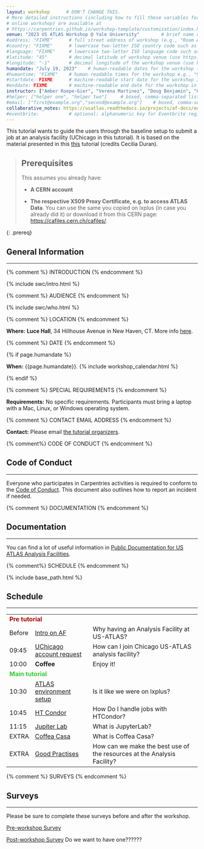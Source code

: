 ```yaml
---
layout: workshop      # DON'T CHANGE THIS.
# More detailed instructions (including how to fill these variables for an
# online workshop) are available at
# https://carpentries.github.io/workshop-template/customization/index.html
venue: "2023 US ATLAS Workshop @ Yale University"        # brief name of the institution that hosts the workshop without address (e.g., "Euphoric State University")
#address: "FIXME"      # full street address of workshop (e.g., "Room A, 123 Forth Street, Blimingen, Euphoria"), videoconferencing URL, or 'online'
#country: "FIXME"      # lowercase two-letter ISO country code such as "fr" (see https://en.wikipedia.org/wiki/ISO_3166-1#Current_codes) for the institution that hosts the workshop
#language: "FIXME"     # lowercase two-letter ISO language code such as "fr" (see https://en.wikipedia.org/wiki/List_of_ISO_639-1_codes) for the workshop
#latitude: "45"        # decimal latitude of workshop venue (use https://www.latlong.net/)
#longitude: "-1"       # decimal longitude of the workshop venue (use https://www.latlong.net)
humandate: "July 19, 2023"    # human-readable dates for the workshop (e.g., "Feb 17-18, 2020")
#humantime: "FIXME"    # human-readable times for the workshop e.g., "9:00 am - 4:30 pm CEST (7:00 am - 2:30 pm UTC)"
#startdate: FIXME      # machine-readable start date for the workshop in YYYY-MM-DD format like 2015-01-01
#enddate: FIXME        # machine-readable end date for the workshop in YYYY-MM-DD format like 2015-01-02
instructor: ["Amber Roepe-Gier", "Verena Martinez", "Doug Benjamin", "Cristiano Alpigiani"] # boxed, comma-separated list of instructors' names as strings, like ["Kay McNulty", "Betty Jennings", "Betty Snyder"]
#helper: ["helper one", "helper two"]     # boxed, comma-separated list of helpers' names, like ["Marlyn Wescoff", "Fran Bilas", "Ruth Lichterman"]
#email: ["first@example.org","second@example.org"]    # boxed, comma-separated list of contact email addresses for the host, lead instructor, or whoever else is handling questions, like ["marlyn.wescoff@example.org", "fran.bilas@example.org", "ruth.lichterman@example.org"]
collaborative_notes: https://usatlas.readthedocs.io/projects/af-docs/en/latest/ # optional: URL for the workshop collaborative notes, e.g. an Etherpad or Google Docs document (e.g., https://pad.carpentries.org/2015-01-01-euphoria)
#eventbrite:           # optional: alphanumeric key for Eventbrite registration, e.g., "1234567890AB" (if Eventbrite is being used)
---
```


<div class="alert alert-success">
  This tutorial wants to guide the users through the baseline setup to submit a job at an analysis facility (UChicago in this tutorial). It is based on the material presented in this <a href="https://cecilia-duran.github.io/2022-04_gh_usatlas_af_qst/index.html">this</a> tutorial (credits Cecilia Duran).
</div>

> ## Prerequisites
>
>
> This assumes you already have:
>
> - <strong>A CERN account</strong>
>
> - <strong>The respective X509 Proxy Certificate, e.g. to access ATLAS Data</strong>. You can use the same you copied on lxplus (in case you already did it) or download it from this CERN page: <a href="https://cafiles.cern.ch/cafiles/">https://cafiles.cern.ch/cafiles/</a>.
>
>
{: .prereq}


<h2 id="general">General Information</h2>

<hr/>

{% comment %} INTRODUCTION {% endcomment %}

{% include swc/intro.html %}

{% comment %} AUDIENCE {% endcomment %}

{% include swc/who.html %}

{% comment %} LOCATION {% endcomment %}

<p id="where">
  <strong>Where:</strong>
  <strong>Luce Hall</strong>, 34 Hillhouse Avenue in New Haven, CT. More info <a href="https://conferencesandevents.yale.edu/about-us/venues/luce-hall">here</a>.
</p>

{% comment %} DATE {% endcomment %}

{% if page.humandate %}
<p id="when">
  <strong>When:</strong>
  {{page.humandate}}.
  {% include workshop_calendar.html %}
</p>
{% endif %}

{% comment %} SPECIAL REQUIREMENTS {% endcomment %}

<p id="requirements">
  <strong>Requirements:</strong>
    No specific requirements. Participants must bring a laptop with a Mac, Linux, or Windows operating system.
</p>

{% comment %} CONTACT EMAIL ADDRESS {% endcomment %}

<p id="contact">
  <strong>Contact:</strong>
  Please email <a href='mailto:amber.roepe-gier@cern.ch,Verena.Martinez@cern.ch,Douglas.Benjamin@cern.ch,Cristiano.Alpigiani@cern.ch'>the tutorial organizers</a>. 

  
</p>

{% comment%} CODE OF CONDUCT {% endcomment %}

<h2 id="code-of-conduct">Code of Conduct</h2>

<hr/>

<p> Everyone who participates in Carpentries activities is required to conform to the <a href="https://docs.carpentries.org/topic_folders/policies/code-of-conduct.html">Code of Conduct</a>. 
This document also outlines how to report an incident if needed. </p>

{% comment %} DOCUMENTATION {% endcomment %}

<h2 id="Documentation">Documentation</h2>

<hr/>

<p> You can find a lot of useful information in <a href="https://usatlas.readthedocs.io/projects/af-docs/en/latest/">Public Documentation for US ATLAS Analysis Facilities</a>. </p>


{% comment%} SCHEDULE {% endcomment %}

{% include base_path.html %}

<h2 id="schedule">Schedule</h2>

<hr/>

<div class="syllabus">
  
  <table class="table table-striped">
    <tr> <td colspan="3"> <font color="Bright Gold"><strong>Pre tutorial</strong></font> </td> </tr>
     <tr> <td class="col-md-2">Before</td>      <td class="col-md-3"><a href="{{ relative_root_path }}/00-uchicago_af_intro/index.html">Intro on AF</a> </td> <td class="col-md-7"> Why having an Analysis Facility at US-ATLAS? </td> </tr>      
     <tr> <td class="col-md-2">09:45</td> <td class="col-md-3"><a href="{{ relative_root_path }}/01-accountrequest/index.html">UChicago account request</a> </td> <td class="col-md-7"> How can I join Chicago US-ATLAS analysis facility? </td> </tr>
     <tr> <td class="col-md-2">10:00</td>       <td class="col-md-3"><strong>Coffee</strong> </td> <td class="col-md-7"> Enjoy it! </td> </tr>
    <tr> <td colspan="3"> <font color="LimeGreen"><strong>Main tutorial</strong></font> </td> </tr>
     <tr> <td class="col-md-2">10:30</td>       <td class="col-md-3"><a href="{{ relative_root_path }}/02-atlasenv/index.html">ATLAS environment setup</a> </td> <td class="col-md-7"> Is it like we were on lxplus? </td> </tr>
     <tr> <td class="col-md-2">10:45</td>       <td class="col-md-3"><a href="{{ relative_root_path }}/03-htcondor/index.html">HT Condor</a> </td> <td class="col-md-7"> How Do I handle jobs with HTCondor? </td> </tr>
     <tr> <td class="col-md-2">11:15</td>       <td class="col-md-3"><a href="{{ relative_root_path }}/04-jupyter_lab/index.html">Jupiter Lab</a> </td> <td class="col-md-7"> What is JupyterLab? </td> </tr>
     <tr> <td class="col-md-2">EXTRA</td>       <td class="col-md-3"><a href="{{ relative_root_path }}/05-coffea_casa/index.html">Coffea Casa </a> </td> <td class="col-md-7"> What is Coffea Casa? </td> </tr>
     <tr> <td class="col-md-2">EXTRA</td>       <td class="col-md-3"><a href="{{ relative_root_path }}/06-goodpractices/index.html">Good Practises</a> </td> <td class="col-md-7"> How can we make the best use of the resources at the Analysis Facility? </td> </tr>
  </table>

</div>


{% comment %} SURVEYS {% endcomment %}

<h2 id="surveys">Surveys</h2>

<hr/>

<p>Please be sure to complete these surveys before and after the workshop.</p>
<p><a href="https://indico.cern.ch/event/1258537/surveys/4452">Pre-workshop Survey</a></p>
<p><a href="">Post-workshop Survey</a> Do we want to have one??????</p>


